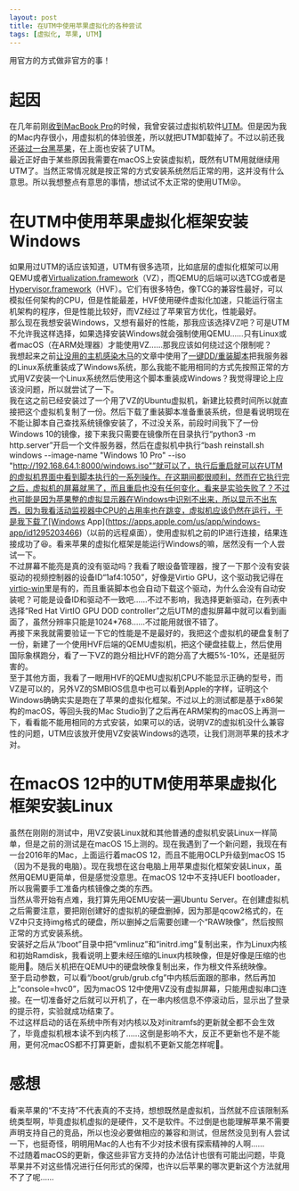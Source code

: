 ```yaml
---
layout: post
title: 在UTM中使用苹果虚拟化的各种尝试
tags: [虚拟化, 苹果, UTM]
---
```


  用官方的方式做非官方的事！<!--more-->    

# 起因
  在几年前刚[收到MacBook Pro](/2023/02/03/mbp.html)的时候，我曾安装过虚拟机软件[UTM](https://github.com/utmapp/UTM)。但是因为我的Mac内存很小，用虚拟机的体验很差，所以就把UTM卸载掉了。不过以前还我还[装过一台黑苹果](/2024/06/16/hackintosh.html)，在上面也安装了UTM。   
  最近正好由于某些原因我需要在macOS上安装虚拟机，既然有UTM用就继续用UTM了。当然正常情况就是按正常的方式安装系统然后正常的用，这并没有什么意思。所以我想整点有意思的事情，想试试不太正常的使用UTM😝。   

# 在UTM中使用苹果虚拟化框架安装Windows
  如果用过UTM的话应该知道，UTM有很多选项，比如底层的虚拟化框架可以用QEMU或者[Virtualization.framework](https://developer.apple.com/documentation/Virtualization)（VZ），而QEMU的后端可以选TCG或者是[Hypervisor.framework](https://developer.apple.com/documentation/hypervisor)（HVF）。它们有很多特色，像TCG的兼容性最好，可以模拟任何架构的CPU，但是性能最差，HVF使用硬件虚拟化加速，只能运行宿主机架构的程序，但是性能比较好，而VZ经过了苹果官方优化，性能最好。   
  那么现在我想安装Windows，又想有最好的性能，那我应该选择VZ吧？可是UTM不允许我这样选择，如果选择安装Windows就会强制使用QEMU……只有Linux或者macOS（在ARM处理器）才能使用VZ……那我应该如何绕过这个限制呢？   
  我想起来之前[让没用的主机感染木马](/2024/11/02/trojan.html)的文章中使用了[一键DD/重装脚本](https://github.com/bin456789/reinstall)把我服务器的Linux系统重装成了Windows系统，那么我能不能用相同的方式先按照正常的方式用VZ安装一个Linux系统然后使用这个脚本重装成Windows？我觉得理论上应该没问题，所以就尝试了一下。   
  我在这之前已经安装过了一个用了VZ的Ubuntu虚拟机，新建比较费时间所以就直接把这个虚拟机复制了一份。然后下载了重装脚本准备重装系统，但是看说明现在不能让脚本自己查找系统镜像安装了，不过没关系，前段时间我下了一份Windows 10的镜像，接下来我只需要在镜像所在目录执行“python3 -m http.server”开启一个文件服务器，然后在虚拟机中执行“bash reinstall.sh windows --image-name "Windows 10 Pro" --iso "http://192.168.64.1:8000/windows.iso"”就可以了，执行后重启就可以在UTM的虚拟机界面中看到脚本执行的一系列操作。在这期间都很顺利，然而在它执行完之后，虚拟机的屏幕就黑了，而且重启也没有任何变化，看来是实验失败了？不过也可能是因为苹果整的虚拟显示器在Windows中识别不出来，所以显示不出东西，因为我看活动监视器中CPU的占用率也在跳变，虚拟机应该仍然在运行，于是我下载了[Windows App](https://apps.apple.com/us/app/windows-app/id1295203466)（以前的远程桌面），使用虚拟机之前的IP进行连接，结果连接成功了😆。看来苹果的虚拟化框架是能运行Windows的嘛，居然没有一个人尝试一下。   
  不过屏幕不能亮是真的没有驱动吗？我看了眼设备管理器，搜了一下那个没有安装驱动的视频控制器的设备ID“1af4:1050”，好像是Virtio GPU，这个驱动我记得在[virtio-win](https://fedorapeople.org/groups/virt/virtio-win/direct-downloads/)里是有的，而且重装脚本也会自动下载这个驱动，为什么会没有自动安装呢？可能是设备ID和驱动不一致吧……不过不影响，我选择更新驱动，在列表中选择“Red Hat VirtIO GPU DOD controller”之后UTM的虚拟屏幕中就可以看到画面了，虽然分辨率只能是1024*768……不过能用就很不错了。   
  再接下来我就需要验证一下它的性能是不是最好的，我把这个虚拟机的硬盘复制了一份，新建了一个使用HVF后端的QEMU虚拟机，把这个硬盘挂载上，然后使用国际象棋跑分，看了一下VZ的跑分相比HVF的跑分高了大概5%-10%，还是挺厉害的。   
  至于其他方面，我看了一眼用HVF的QEMU虚拟机CPU不能显示正确的型号，而VZ是可以的，另外VZ的‌SMBIOS信息中也可以看到Apple的字样，证明这个Windows确确实实是跑在了苹果的虚拟化框架。不过以上的测试都是基于x86架构的macOS，等回头我的Mac Studio到了之后再在ARM架构的macOS上再测一下，看看能不能用相同的方式安装，如果可以的话，说明VZ的虚拟机没什么兼容性的问题，UTM应该放开使用VZ安装Windows的选项，让我们测测苹果的技术才对。   

# 在macOS 12中的UTM使用苹果虚拟化框架安装Linux
  虽然在刚刚的测试中，用VZ安装Linux就和其他普通的虚拟机安装Linux一样简单，但是之前的测试是在macOS 15上测的。现在我遇到了一个新问题，我现在有一台2016年的Mac，上面运行着macOS 12，而且不能用OCLP升级到macOS 15（因为不是我的电脑）。现在我想在这台电脑上用苹果虚拟化框架安装Linux，虽然用QEMU更简单，但是感觉没意思。在macOS 12中不支持UEFI bootloader，所以我需要手工准备内核镜像之类的东西。   
  当然从零开始有点难，我打算先用QEMU安装一遍Ubuntu Server。在创建虚拟机之后需要注意，要把刚创建好的虚拟机的硬盘删掉，因为那是qcow2格式的，在VZ中只支持img格式的硬盘，所以删掉之后需要创建一个“RAW映像”，然后按照正常的方式安装系统。   
  安装好之后从“/boot”目录中把“vmlinuz”和“initrd.img”复制出来，作为Linux内核和初始Ramdisk，我看说明上要未经压缩的Linux内核映像，但是好像是压缩的也能用🤔。随后关机把在QEMU中的硬盘映像复制出来，作为根文件系统映像。   
  至于启动参数，可以看“/boot/grub/grub.cfg”中内核后面跟的那串，然后再加上“console=hvc0”，因为macOS 12中使用VZ没有虚拟屏幕，只能用虚拟串口连接。在一切准备好之后就可以开机了，在一串内核信息不停滚动后，显示出了登录的提示符，实验就成功结束了。   
  不过这样启动的话在系统中所有对内核以及对initramfs的更新就全都不会生效了，毕竟虚拟机根本读不到内核了……这倒是影响不大，反正不更新也不是不能用，更何况macOS都不打算更新，虚拟机不更新又能怎样呢🤣。   

# 感想
  看来苹果的“不支持”不代表真的不支持，想想既然是虚拟机，当然就不应该限制系统类型啊，毕竟虚拟机虚拟的是硬件，又不是软件。不过倒是也能理解苹果不需要声明支持自己的竞品，所以也没必要做相应的兼容和测试，但居然没见到有人尝试一下，也挺奇怪，明明用Mac的人也有不少对技术很有探索精神的人啊……   
  不过随着macOS的更新，像这些非官方支持的办法估计也很有可能出问题，毕竟苹果并不对这些情况进行任何形式的保障，也许以后苹果的哪次更新这个方法就用不了了呢……   